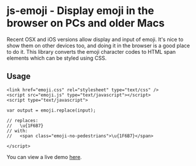 # js-emoji - Display emoji in the browser on PCs and older Macs

Recent OSX and iOS versions allow display and input of emoji. It's nice to show them on 
other devices too, and doing it in the browser is a good place to do it. This
library converts the emoji character codes to HTML span elements which can be styled using CSS.


## Usage

    <link href="emoji.css" rel="stylesheet" type="text/css" />
    <script src="emoji.js" type="text/javascript"></script>
    <script type="text/javascript">

    var output = emoji.replace(input);

    // replaces:
    //   \u{1F6B7}
    // with:
    //   <span class="emoji-no-pedestrians">\u{1F6B7}</span>

    </script>

You can view a live demo <a href="http://unicodey.com/js-emoji/demo.htm">here</a>.
